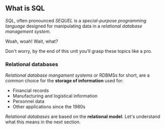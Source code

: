 ## What is SQL

_SQL_, often pronounced _SEQUEL_ is a _special-purpose programming language_ designed for manipulating data in a _relational database management system_. 

Woah, woah! Wait, what?

Don't worry, by the end of this unit you'll grasp these topics like a pro.

### Relational databases

_Relational database mangament systems_ or RDBMSs for short, are a common choice for the __storage of information__ used for:

- Financial records
- Manufacturing and logistical information
- Personnel data
- Other applications since the 1980s

_Relational databases_ are based on the __relational model__. Let's understand what this means in the next section. 